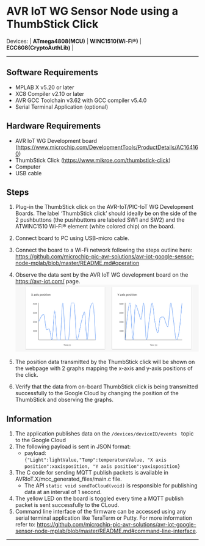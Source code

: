 # AVR IoT WG Sensor Node using a ThumbStick Click


Devices: \| **ATmega4808(MCU)** \| **WINC1510(Wi-Fi®)** \| **ECC608(CryptoAuthLib)** \|

---
## Software Requirements
   + MPLAB X v5.20 or later
   + XC8 Compiler v2.10 or later
   + AVR GCC Toolchain v3.62 with GCC compiler v5.4.0 
   + Serial Terminal Application (optional)

## Hardware Requirements
   + AVR IoT WG Development board (https://www.microchip.com/DevelopmentTools/ProductDetails/AC164160)
   + ThumbStick Click (https://www.mikroe.com/thumbstick-click)
   + Computer
   + USB cable

## Steps
  1. Plug-in the ThumbStick click on the AVR-IoT/PIC-IoT WG Development Boards. The label ‘ThumbStick click’ should ideally be on the side of the 2 pushbuttons (the pushbuttons are labeled SW1 and SW2) and the ATWINC1510 Wi-Fi® element (white colored chip) on the board.
  2. Connect board to PC using USB-micro cable. 
  3. Connect the board to a Wi-Fi network following the steps outline here: https://github.com/microchip-pic-avr-solutions/avr-iot-google-sensor-node-mplab/blob/master/README.md#operation
  4. Observe the data sent by the AVR IoT WG development board on the https://avr-iot.com/ page. 
  ![Graphs](images/ThumbStickGraphs.png)
  5. The position data transmitted by the ThumbStick click will be shown on the webpage with 2 graphs mapping the x-axis and y-axis positions of the click.
    
  6. Verify that the data from on-board ThumbStick click is being transmitted successfully to the Google Cloud by changing the position of the ThumbStick and observing the graphs.


## Information
   1. The application publishes data on the ``/devices/deviceID/events `` topic to the Google Cloud
   2. The following payload is sent in JSON format:
      * payload:  
     ``{"Light":lightValue,"Temp":temperatureValue, "X axis position":xaxisposition, "Y axis position":yaxisposition} ``
  3. The C code for sending MQTT publish packets is available in AVRIoT.X/mcc_generated_files/main.c file.
     + The API ``static void sendToCloud(void)`` is responsible for publishing data at an interval of 1 second. 
  4. The yellow LED on the board is toggled every time a MQTT publish packet is sent successfully to the CLoud.
  5. Command line interface of the firmware can be accessed using any serial terminal application like TeraTerm or Putty. For more information refer to: https://github.com/microchip-pic-avr-solutions/avr-iot-google-sensor-node-mplab/blob/master/README.md#command-line-interface.


---